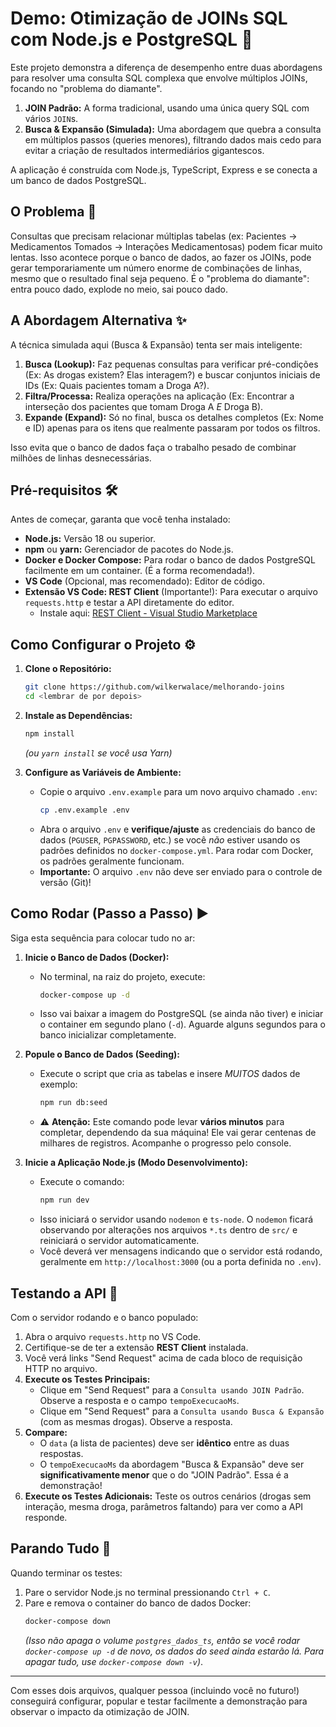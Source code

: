 # Demo: Otimização de JOINs SQL com Node.js e PostgreSQL 🚀

Este projeto demonstra a diferença de desempenho entre duas abordagens para resolver uma consulta SQL complexa que envolve múltiplos JOINs, focando no "problema do diamante".

1.  **JOIN Padrão:** A forma tradicional, usando uma única query SQL com vários `JOIN`s.
2.  **Busca & Expansão (Simulada):** Uma abordagem que quebra a consulta em múltiplos passos (queries menores), filtrando dados mais cedo para evitar a criação de resultados intermediários gigantescos.

A aplicação é construída com Node.js, TypeScript, Express e se conecta a um banco de dados PostgreSQL.

## O Problema 🧐

Consultas que precisam relacionar múltiplas tabelas (ex: Pacientes -> Medicamentos Tomados -> Interações Medicamentosas) podem ficar muito lentas. Isso acontece porque o banco de dados, ao fazer os JOINs, pode gerar temporariamente um número enorme de combinações de linhas, mesmo que o resultado final seja pequeno. É o "problema do diamante": entra pouco dado, explode no meio, sai pouco dado.

## A Abordagem Alternativa ✨

A técnica simulada aqui (Busca & Expansão) tenta ser mais inteligente:

1.  **Busca (Lookup):** Faz pequenas consultas para verificar pré-condições (Ex: As drogas existem? Elas interagem?) e buscar conjuntos iniciais de IDs (Ex: Quais pacientes tomam a Droga A?).
2.  **Filtra/Processa:** Realiza operações na aplicação (Ex: Encontrar a interseção dos pacientes que tomam Droga A *E* Droga B).
3.  **Expande (Expand):** Só no final, busca os detalhes completos (Ex: Nome e ID) apenas para os itens que realmente passaram por todos os filtros.

Isso evita que o banco de dados faça o trabalho pesado de combinar milhões de linhas desnecessárias.

## Pré-requisitos 🛠️

Antes de começar, garanta que você tenha instalado:

*   **Node.js:** Versão 18 ou superior.
*   **npm** ou **yarn:** Gerenciador de pacotes do Node.js.
*   **Docker e Docker Compose:** Para rodar o banco de dados PostgreSQL facilmente em um container. (É a forma recomendada!).
*   **VS Code** (Opcional, mas recomendado): Editor de código.
*   **Extensão VS Code: REST Client** (Importante!): Para executar o arquivo `requests.http` e testar a API diretamente do editor.
    *   Instale aqui: [REST Client - Visual Studio Marketplace](https://marketplace.visualstudio.com/items?itemName=humao.rest-client)

## Como Configurar o Projeto ⚙️

1.  **Clone o Repositório:**
    ```bash
    git clone https://github.com/wilkerwalace/melhorando-joins
    cd <lembrar de por depois>
    ```

2.  **Instale as Dependências:**
    ```bash
    npm install
    ```
    *(ou `yarn install` se você usa Yarn)*

3.  **Configure as Variáveis de Ambiente:**
    *   Copie o arquivo `.env.example` para um novo arquivo chamado `.env`:
        ```bash
        cp .env.example .env
        ```
    *   Abra o arquivo `.env` e **verifique/ajuste** as credenciais do banco de dados (`PGUSER`, `PGPASSWORD`, etc.) se você *não* estiver usando os padrões definidos no `docker-compose.yml`. Para rodar com Docker, os padrões geralmente funcionam.
    *   **Importante:** O arquivo `.env` não deve ser enviado para o controle de versão (Git)!

## Como Rodar (Passo a Passo) ▶️

Siga esta sequência para colocar tudo no ar:

1.  **Inicie o Banco de Dados (Docker):**
    *   No terminal, na raiz do projeto, execute:
        ```bash
        docker-compose up -d
        ```
    *   Isso vai baixar a imagem do PostgreSQL (se ainda não tiver) e iniciar o container em segundo plano (`-d`). Aguarde alguns segundos para o banco inicializar completamente.

2.  **Popule o Banco de Dados (Seeding):**
    *   Execute o script que cria as tabelas e insere *MUITOS* dados de exemplo:
        ```bash
        npm run db:seed
        ```
    *   ⚠️ **Atenção:** Este comando pode levar **vários minutos** para completar, dependendo da sua máquina! Ele vai gerar centenas de milhares de registros. Acompanhe o progresso pelo console.

3.  **Inicie a Aplicação Node.js (Modo Desenvolvimento):**
    *   Execute o comando:
        ```bash
        npm run dev
        ```
    *   Isso iniciará o servidor usando `nodemon` e `ts-node`. O `nodemon` ficará observando por alterações nos arquivos `*.ts` dentro de `src/` e reiniciará o servidor automaticamente.
    *   Você deverá ver mensagens indicando que o servidor está rodando, geralmente em `http://localhost:3000` (ou a porta definida no `.env`).

## Testando a API 🧪

Com o servidor rodando e o banco populado:

1.  Abra o arquivo `requests.http` no VS Code.
2.  Certifique-se de ter a extensão **REST Client** instalada.
3.  Você verá links "Send Request" acima de cada bloco de requisição HTTP no arquivo.
4.  **Execute os Testes Principais:**
    *   Clique em "Send Request" para a `Consulta usando JOIN Padrão`. Observe a resposta e o campo `tempoExecucaoMs`.
    *   Clique em "Send Request" para a `Consulta usando Busca & Expansão` (com as mesmas drogas). Observe a resposta.
5.  **Compare:**
    *   O `data` (a lista de pacientes) deve ser **idêntico** entre as duas respostas.
    *   O `tempoExecucaoMs` da abordagem "Busca & Expansão" deve ser **significativamente menor** que o do "JOIN Padrão". Essa é a demonstração!
6.  **Execute os Testes Adicionais:** Teste os outros cenários (drogas sem interação, mesma droga, parâmetros faltando) para ver como a API responde.

## Parando Tudo 🛑

Quando terminar os testes:

1.  Pare o servidor Node.js no terminal pressionando `Ctrl + C`.
2.  Pare e remova o container do banco de dados Docker:
    ```bash
    docker-compose down
    ```
    *(Isso não apaga o volume `postgres_dados_ts`, então se você rodar `docker-compose up -d` de novo, os dados do seed ainda estarão lá. Para apagar tudo, use `docker-compose down -v`)*.

---

Com esses dois arquivos, qualquer pessoa (incluindo você no futuro!) conseguirá configurar, popular e testar facilmente a demonstração para observar o impacto da otimização de JOIN.